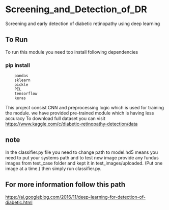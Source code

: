 # Screening_and_Detection_of_DR
Screening and early detection of diabetic retinopathy using deep learning 
## To Run
To run this module you need too install following dependencies 
### pip install
```
    pandas
    sklearn
    pickle
    PIL
    tensorflow
    keras
```
This project consist CNN and preprocessing logic which is used for training the module.
we have provided pre-trained module which is having less accuracy 
To download full dataset you can visit 
https://www.kaggle.com/c/diabetic-retinopathy-detection/data

## note 
In the classifier.py file you need to change path to model.hd5 means you need to put your systems path and to test new image provide any fundus images from test_case folder and kept it in test_images/uploaded. (Put one image at a time.) 
then simply run classifier.py.

## For more information follow this path 
https://ai.googleblog.com/2016/11/deep-learning-for-detection-of-diabetic.html
